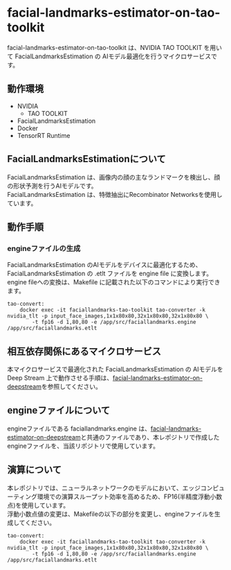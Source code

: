 # facial-landmarks-estimator-on-tao-toolkit
facial-landmarks-estimator-on-tao-toolkit は、NVIDIA TAO TOOLKIT を用いて FacialLandmarksEstimation の AIモデル最適化を行うマイクロサービスです。  

## 動作環境
- NVIDIA 
    - TAO TOOLKIT
- FacialLandmarksEstimation
- Docker
- TensorRT Runtime

## FacialLandmarksEstimationについて
FacialLandmarksEstimation は、画像内の顔の主なランドマークを検出し、顔の形状予測を行うAIモデルです。  
FacialLandmarksEstimation は、特徴抽出にRecombinator Networksを使用しています。

## 動作手順

### engineファイルの生成
FacialLandmarksEstimation のAIモデルをデバイスに最適化するため、 FacialLandmarksEstimation の .etlt ファイルを engine file に変換します。
engine fileへの変換は、Makefile に記載された以下のコマンドにより実行できます。

```
tao-convert:
	docker exec -it faciallandmarks-tao-toolkit tao-converter -k nvidia_tlt -p input_face_images,1x1x80x80,32x1x80x80,32x1x80x80 \
		-t fp16 -d 1,80,80 -e /app/src/faciallandmarks.engine /app/src/faciallandmarks.etlt
```

## 相互依存関係にあるマイクロサービス  
本マイクロサービスで最適化された FacialLandmarksEstimation の AIモデルを Deep Stream 上で動作させる手順は、[facial-landmarks-estimator-on-deepstream](https://github.com/latonaio/facial-landmarks-estimator-on-deepstream)を参照してください。  

## engineファイルについて
engineファイルである faciallandmarks.engine は、[facial-landmarks-estimator-on-deepstream](https://github.com/latonaio/facial-landmarks-estimator-on-deepstream)と共通のファイルであり、本レポジトリで作成した engineファイルを、当該リポジトリで使用しています。  

## 演算について
本レポジトリでは、ニューラルネットワークのモデルにおいて、エッジコンピューティング環境での演算スループット効率を高めるため、FP16(半精度浮動小数点)を使用しています。  
浮動小数点値の変更は、Makefileの以下の部分を変更し、engineファイルを生成してください。

```
tao-convert:
	docker exec -it faciallandmarks-tao-toolkit tao-converter -k nvidia_tlt -p input_face_images,1x1x80x80,32x1x80x80,32x1x80x80 \
		-t fp16 -d 1,80,80 -e /app/src/faciallandmarks.engine /app/src/faciallandmarks.etlt 

```